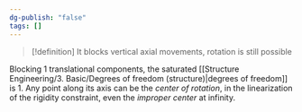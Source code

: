 ```yaml
---
dg-publish: "false"
tags: []
---
```

>[!definition]
>It blocks vertical axial movements, rotation is still possible

Blocking 1 translational components, the saturated [[Structure Engineering/3. Basic/Degrees of freedom (structure)|degrees of freedom]] is 1. 
Any point along its axis can be the *center of rotation*, in the linearization of the rigidity constraint, even the *improper center* at infinity.
